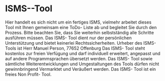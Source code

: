# ISMS--Tool
Hier handelt es sich nicht um ein fertiges ISMS, vielmehr arbeitet dieses Tool mit Ihnen gemeinsam eine ToDo- Liste ab und begleitet Sie durch den Prozess. 
Bitte beachten Sie, dass Sie weiterhin selbstständig alle Schritte ausführen müssen.
Das ISMS- Tool dient nur der persönlichen Unterstützung und bietet keinerlei Rechtssicherheiten. 
Urheber des ISMS- Tools ist Herr Manuel Person, 77652 Offenburg 
Das ISMS- Tool steht kostenlos zur freien Verfügung und darf individuell erweitert, angepasst und auf andere Programmsprachen übersetzt werden.
Das ISMS- Tool sowie sämtliche Weiterentwicklungen und Umgestaltungen des Tools dürfen nicht gewinnbringend Vermarktet und Veräußert werden.
Das ISMS- Tool ist ein freies Non Profit- Tool.
